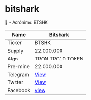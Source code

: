 # bitshark
🔵 - Acrônimo: BTSHK

| Name | Bitshark |
| --- | --- |
| Ticker | BTSHK |
| Supply | 22.000.000 |
| Algo | TRON TRC10 TOKEN |
| Pre-mine | 22.000.000|
| Telegram | <a href="https://t.me/bitsharkcoin" target="_blank" style="color: blue;">View</a> |
| Twitter | <a href="https://twitter.com/bitsharkcoin" target="_blank" style="color: blue;">View</a> |
| Facebook | <a href="https://www.facebook.com/coinbitshark" target="_blank" style="color: blue;">view</a>|
